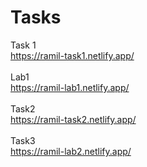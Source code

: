 # Tasks
Task 1 <br>
https://ramil-task1.netlify.app/
<br> <br>
Lab1 <br>
https://ramil-lab1.netlify.app/
<br><br>
Task2 <br>
https://ramil-task2.netlify.app/
<br><br>
Task3 <br>
https://ramil-lab2.netlify.app/
